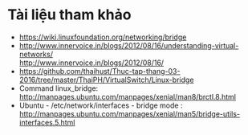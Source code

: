 # Tài liệu tham khảo


- https://wiki.linuxfoundation.org/networking/bridge
- http://www.innervoice.in/blogs/2012/08/16/understanding-virtual-networks/  
http://www.innervoice.in/blogs/2012/08/16/  
- https://github.com/thaihust/Thuc-tap-thang-03-2016/tree/master/ThaiPH/VirtualSwitch/Linux-bridge  
- Command linux_bridge: http://manpages.ubuntu.com/manpages/xenial/man8/brctl.8.html
- Ubuntu - /etc/network/interfaces - bridge mode : http://manpages.ubuntu.com/manpages/xenial/man5/bridge-utils-interfaces.5.html



 
 
 